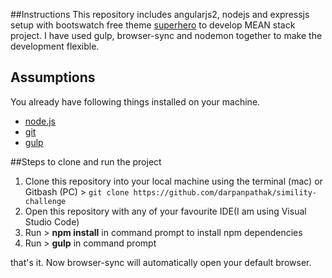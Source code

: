 ##Instructions
This repository includes angularjs2, nodejs and expressjs setup with bootswatch free theme [superhero](http://bootswatch.com/superhero/) to develop MEAN stack project. I have used gulp, browser-sync and nodemon together to make the development flexible.

## Assumptions
You already have following things installed on your machine.

- [node.js](http://nodejs.org/)
- [git](http://git-scm.com/)
- [gulp](http://gulpjs.com/)
  
##Steps to clone and run the project
1. Clone this repository into your local machine using the terminal (mac) or Gitbash (PC) > `git clone https://github.com/darpanpathak/simility-challenge`
2. Open this repository with any of your favourite IDE(I am using Visual Studio Code)
3. Run > **npm install** in command prompt to install npm dependencies 
4. Run > **gulp** in command prompt 

that's it. Now browser-sync will automatically open your default browser.
